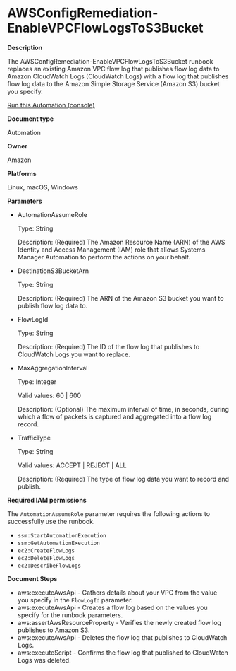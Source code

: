 # AWSConfigRemediation\-EnableVPCFlowLogsToS3Bucket<a name="automation-aws-enable-flow-logs-s3"></a>

**Description**

The AWSConfigRemediation\-EnableVPCFlowLogsToS3Bucket runbook replaces an existing Amazon VPC flow log that publishes flow log data to Amazon CloudWatch Logs \(CloudWatch Logs\) with a flow log that publishes flow log data to the Amazon Simple Storage Service \(Amazon S3\) bucket you specify\.

[Run this Automation \(console\)](https://console.aws.amazon.com/systems-manager/automation/execute/AWSConfigRemediation-EnableVPCFlowLogsToS3Bucket)

**Document type**

Automation

**Owner**

Amazon

**Platforms**

Linux, macOS, Windows

**Parameters**
+ AutomationAssumeRole

  Type: String

  Description: \(Required\) The Amazon Resource Name \(ARN\) of the AWS Identity and Access Management \(IAM\) role that allows Systems Manager Automation to perform the actions on your behalf\.
+ DestinationS3BucketArn

  Type: String

  Description: \(Required\) The ARN of the Amazon S3 bucket you want to publish flow log data to\.
+ FlowLogId

  Type: String

  Description: \(Required\) The ID of the flow log that publishes to CloudWatch Logs you want to replace\.
+ MaxAggregationInterval

  Type: Integer

  Valid values: 60 \| 600

  Description: \(Optional\) The maximum interval of time, in seconds, during which a flow of packets is captured and aggregated into a flow log record\.
+ TrafficType

  Type: String

  Valid values: ACCEPT \| REJECT \| ALL

  Description: \(Required\) The type of flow log data you want to record and publish\.

**Required IAM permissions**

The `AutomationAssumeRole` parameter requires the following actions to successfully use the runbook\.
+ `ssm:StartAutomationExecution`
+ `ssm:GetAutomationExecution`
+ `ec2:CreateFlowLogs`
+ `ec2:DeleteFlowLogs`
+ `ec2:DescribeFlowLogs`

**Document Steps**
+ aws:executeAwsApi \- Gathers details about your VPC from the value you specify in the `FlowLogId` parameter\.
+ aws:executeAwsApi \- Creates a flow log based on the values you specify for the runbook parameters\.
+ aws:assertAwsResourceProperty \- Verifies the newly created flow log publishes to Amazon S3\.
+ aws:executeAwsApi \- Deletes the flow log that publishes to CloudWatch Logs\.
+ aws:executeScript \- Confirms the flow log that published to CloudWatch Logs was deleted\.